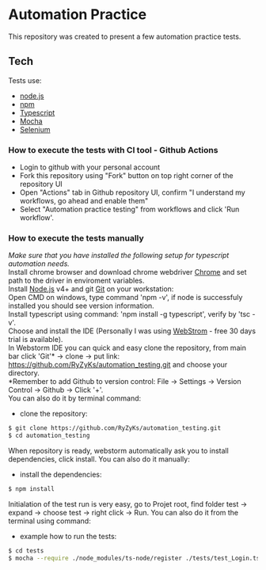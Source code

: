 # Automation Practice
This repository was created to present a few automation practice tests.

## Tech 
Tests use:
* [node.js](https://nodejs.org/)
* [npm](https://www.npmjs.com/)
* [Typescript](https://www.typescriptlang.org/)
* [Mocha](https://mochajs.org/)
* [Selenium](https://www.selenium.dev/)

### How to execute the tests with CI tool - Github Actions

- Login to github with your personal account
- Fork this repository using "Fork" button on top right corner of the repository UI
- Open "Actions" tab in Github repository UI, confirm "I understand my workflows, go ahead and enable them"
- Select "Automation practice testing" from workflows and click 'Run workflow'.

### How to execute the tests manually
*Make sure that you have installed the following setup for typescript automation needs.*\
Install chrome browser and download chrome webdriver [Chrome](https://chromedriver.storage.googleapis.com/index.html?path=88.0.4324.96/) and set path to the driver in enviroment variables.\
Install [Node.js](https://nodejs.org/) v4+ and git [Git](https://git-scm.com/) on your workstation:\
Open CMD on windows, type command 'npm -v', if node is successfuly installed you should see version information.\
Install typescript using command: 'npm install -g typescript', verify by 'tsc -v'.\
Choose and install the IDE (Personally I was using [WebStrom](https://www.jetbrains.com/webstorm/download/#section=windows) - free 30 days trial is available).\
In Webstorm IDE you can quick and easy clone the repository, from main bar click 'Git'* -> clone -> put link: https://github.com/RyZyKs/automation_testing.git and choose your directory.\
*Remember to add Github to version control: File -> Settings -> Version Control -> Github -> Click '+'.\
You can also do it by terminal command:
- clone the repository:
```sh
$ git clone https://github.com/RyZyKs/automation_testing.git
$ cd automation_testing
```
When repository is ready, webstorm automatically ask you to install dependencies, click install.
You can also do it manually:
- install the dependencies:
```sh
$ npm install
```
Initialation of the test run is very easy, go to Projet root, find folder test -> expand -> choose test -> right click -> Run.
You can also do it from the terminal using command:
- example how to run the tests:
```sh
$ cd tests
$ mocha --require ./node_modules/ts-node/register ./tests/test_Login.ts
```
